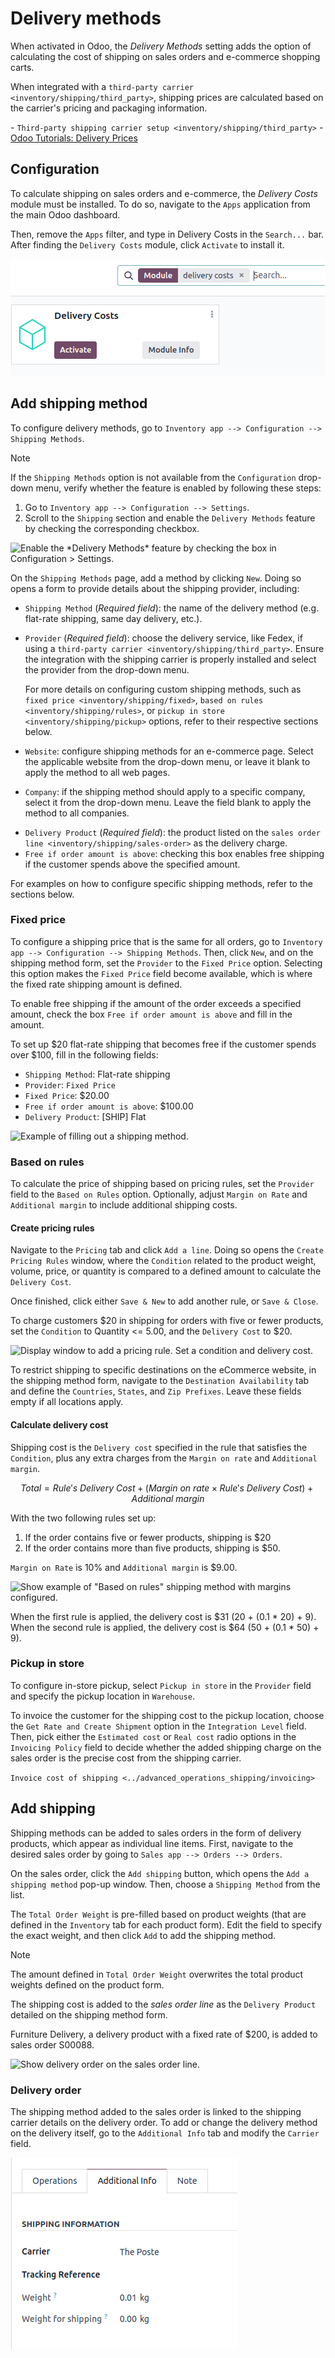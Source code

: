 # Delivery methods

When activated in Odoo, the *Delivery Methods* setting adds the option
of calculating the cost of shipping on sales orders and e-commerce
shopping carts.

When integrated with a
`third-party carrier <inventory/shipping/third_party>`, shipping prices
are calculated based on the carrier's pricing and packaging information.

<div class="seealso">

\-
`Third-party shipping carrier setup <inventory/shipping/third_party>` -
[Odoo Tutorials: Delivery
Prices](https://www.odoo.com/slides/slide/delivery-prices-613?fullscreen=1)

</div>

## Configuration

To calculate shipping on sales orders and e-commerce, the *Delivery
Costs* module must be installed. To do so, navigate to the `Apps`
application from the main Odoo dashboard.

Then, remove the `Apps` filter, and type in
<span class="title-ref">Delivery Costs</span> in the `Search...` bar.
After finding the `Delivery Costs` module, click `Activate` to install
it.

<img src="delivery_method/install-module.png" class="align-center"
alt="Install the *Delivery Costs* module." />

## Add shipping method

To configure delivery methods, go to
`Inventory app --> Configuration --> Shipping
Methods`.

> [!NOTE]
> If the `Shipping Methods` option is not available from the
> `Configuration` drop-down menu, verify whether the feature is enabled
> by following these steps:
>
> 1.  Go to `Inventory app --> Configuration --> Settings`.
> 2.  Scroll to the `Shipping` section and enable the `Delivery Methods`
>     feature by checking the corresponding checkbox.
>
> <img src="delivery_method/enable-delivery.png" class="align-center"
> alt="Enable the *Delivery Methods* feature by checking the box in Configuration &gt; Settings." />

On the `Shipping Methods` page, add a method by clicking `New`. Doing so
opens a form to provide details about the shipping provider, including:

- `Shipping Method` (*Required field*): the name of the delivery method
  (e.g. <span class="title-ref">flat-rate shipping</span>,
  <span class="title-ref">same day delivery</span>, etc.).

- `Provider` (*Required field*): choose the delivery service, like
  Fedex, if using a
  `third-party carrier <inventory/shipping/third_party>`. Ensure the
  integration with the shipping carrier is properly installed and select
  the provider from the drop-down menu.

  For more details on configuring custom shipping methods, such as
  `fixed price
  <inventory/shipping/fixed>`,
  `based on rules <inventory/shipping/rules>`, or `pickup in
  store <inventory/shipping/pickup>` options, refer to their respective
  sections below.

- `Website`: configure shipping methods for an e-commerce page. Select
  the applicable website from the drop-down menu, or leave it blank to
  apply the method to all web pages.

- `Company`: if the shipping method should apply to a specific company,
  select it from the drop-down menu. Leave the field blank to apply the
  method to all companies.

<div id="inventory/shipping_receiving/delivery-product">

- `Delivery Product` (*Required field*): the product listed on the
  `sales order line
  <inventory/shipping/sales-order>` as the delivery charge.
- `Free if order amount is above`: checking this box enables free
  shipping if the customer spends above the specified amount.

</div>

For examples on how to configure specific shipping methods, refer to the
sections below.

### Fixed price

To configure a shipping price that is the same for all orders, go to
`Inventory app
--> Configuration --> Shipping Methods`. Then, click `New`, and on the
shipping method form, set the `Provider` to the `Fixed Price` option.
Selecting this option makes the `Fixed Price` field become available,
which is where the fixed rate shipping amount is defined.

To enable free shipping if the amount of the order exceeds a specified
amount, check the box `Free if order amount is above` and fill in the
amount.

<div class="example">

To set up <span class="title-ref">\$20</span> flat-rate shipping that
becomes free if the customer spends over
<span class="title-ref">\$100</span>, fill in the following fields:

- `Shipping Method`: <span class="title-ref">Flat-rate shipping</span>
- `Provider`: `Fixed Price`
- `Fixed Price`: <span class="title-ref">\$20.00</span>
- `Free if order amount is above`:
  <span class="title-ref">\$100.00</span>
- `Delivery Product`: <span class="title-ref">\[SHIP\] Flat</span>

<img src="delivery_method/new-shipping-method.png" class="align-center"
alt="Example of filling out a shipping method." />

</div>

### Based on rules

To calculate the price of shipping based on pricing rules, set the
`Provider` field to the `Based on Rules` option. Optionally, adjust
`Margin on Rate` and `Additional margin` to include additional shipping
costs.

#### Create pricing rules

Navigate to the `Pricing` tab and click `Add a line`. Doing so opens the
`Create Pricing Rules` window, where the `Condition` related to the
product weight, volume, price, or quantity is compared to a defined
amount to calculate the `Delivery Cost`.

Once finished, click either `Save & New` to add another rule, or
`Save & Close`.

<div class="example">

To charge customers \$20 in shipping for orders with five or fewer
products, set the `Condition` to <span class="title-ref">Quantity \<=
5.00</span>, and the `Delivery Cost` to
<span class="title-ref">\$20</span>.

<img src="delivery_method/pricing-rule.png" class="align-center"
alt="Display window to add a pricing rule. Set a condition and delivery cost." />

</div>

To restrict shipping to specific destinations on the eCommerce website,
in the shipping method form, navigate to the `Destination Availability`
tab and define the `Countries`, `States`, and `Zip Prefixes`. Leave
these fields empty if all locations apply.

#### Calculate delivery cost

Shipping cost is the `Delivery cost` specified in the rule that
satisfies the `Condition`, plus any extra charges from the
`Margin on rate` and `Additional margin`.

$$Total = Rule's~Delivery~Cost + (Margin~on~rate \times Rule's~Delivery~Cost) + Additional~margin$$

<div class="example">

With the two following rules set up:

1.  If the order contains five or fewer products, shipping is \$20
2.  If the order contains more than five products, shipping is \$50.

`Margin on Rate` is <span class="title-ref">10%</span> and
`Additional margin` is <span class="title-ref">\$9.00</span>.

<img src="delivery_method/delivery-cost-example.png"
class="align-center"
alt="Show example of &quot;Based on rules&quot; shipping method with margins configured." />

When the first rule is applied, the delivery cost is \$31 (20 + (0.1 \*
20) + 9). When the second rule is applied, the delivery cost is \$64
(50 + (0.1 \* 50) + 9).

</div>

### Pickup in store

To configure in-store pickup, select `Pickup in store` in the `Provider`
field and specify the pickup location in `Warehouse`.

To invoice the customer for the shipping cost to the pickup location,
choose the `Get Rate
and Create Shipment` option in the `Integration Level` field. Then, pick
either the `Estimated cost` or `Real cost` radio options in the
`Invoicing
Policy` field to decide whether the added shipping charge on the sales
order is the precise cost from the shipping carrier.

<div class="seealso">

`Invoice cost of shipping <../advanced_operations_shipping/invoicing>`

</div>

## Add shipping

Shipping methods can be added to sales orders in the form of delivery
products, which appear as individual line items. First, navigate to the
desired sales order by going to `Sales
app --> Orders --> Orders`.

On the sales order, click the `Add shipping` button, which opens the
`Add a
shipping method` pop-up window. Then, choose a `Shipping Method` from
the list.

The `Total Order Weight` is pre-filled based on product weights (that
are defined in the `Inventory` tab for each product form). Edit the
field to specify the exact weight, and then click `Add` to add the
shipping method.

> [!NOTE]
> The amount defined in `Total Order Weight` overwrites the total
> product weights defined on the product form.

The shipping cost is added to the *sales order line* as the
`Delivery Product` detailed on the shipping method form.

<div class="example">

<span class="title-ref">Furniture Delivery</span>, a delivery product
with a fixed rate of <span class="title-ref">\$200</span>, is added to
sales order <span class="title-ref">S00088</span>.

<img src="delivery_method/delivery-product.png" class="align-center"
alt="Show delivery order on the sales order line." />

</div>

### Delivery order

The shipping method added to the sales order is linked to the shipping
carrier details on the delivery order. To add or change the delivery
method on the delivery itself, go to the `Additional Info` tab and
modify the `Carrier` field.

<img src="delivery_method/delivery-order.png" class="align-center"
alt="Shipping carrier information on the delivery form." />
